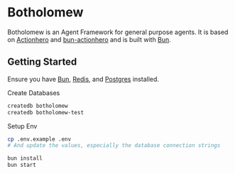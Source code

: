 # Botholomew

Botholomew is an Agent Framework for general purpose agents. It is based on [Actionhero](https://github.com/actionhero/actionhero) and [bun-actionhero](https://github.com/evantahler/bun-actionhero) and is built with [Bun](https://bun.sh).

## Getting Started

Ensure you have [Bun](https://bun.sh), [Redis](https://redis.io/), and [Postgres](https://www.postgresql.org/) installed.

Create Databases

```bash
createdb botholomew
createdb botholomew-test
```

Setup Env

```bash
cp .env.example .env
# And update the values, especially the database connection strings
```

```bash
bun install
bun start
```
